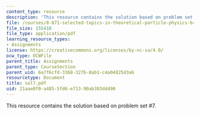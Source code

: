 ```yaml
---
content_type: resource
description: 'This resource contains the solution based on problem set #7.'
file: /courses/8-871-selected-topics-in-theoretical-particle-physics-branes-and-gauge-theory-dynamics-fall-2004/21aae0f0a4855fd6e71390ab383dd490_sol7.pdf
file_size: 155418
file_type: application/pdf
learning_resource_types:
- Assignments
license: https://creativecommons.org/licenses/by-nc-sa/4.0/
ocw_type: OCWFile
parent_title: Assignments
parent_type: CourseSection
parent_uid: 6a7f6cfd-3368-327b-8ab1-c4a04825d3a6
resourcetype: Document
title: sol7.pdf
uid: 21aae0f0-a485-5fd6-e713-90ab383dd490
---
```

This resource contains the solution based on problem set #7.
